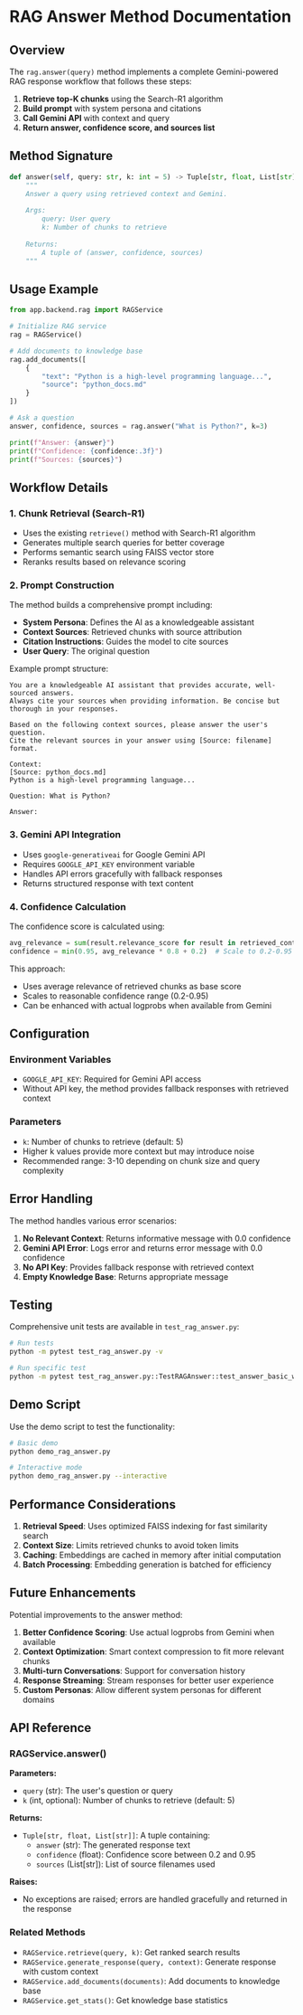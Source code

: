 # RAG Answer Method Documentation

## Overview

The `rag.answer(query)` method implements a complete Gemini-powered RAG response workflow that follows these steps:

1. **Retrieve top-K chunks** using the Search-R1 algorithm
2. **Build prompt** with system persona and citations
3. **Call Gemini API** with context and query
4. **Return answer, confidence score, and sources list**

## Method Signature

```python
def answer(self, query: str, k: int = 5) -> Tuple[str, float, List[str]]:
    """
    Answer a query using retrieved context and Gemini.
    
    Args:
        query: User query
        k: Number of chunks to retrieve
        
    Returns:
        A tuple of (answer, confidence, sources)
    """
```

## Usage Example

```python
from app.backend.rag import RAGService

# Initialize RAG service
rag = RAGService()

# Add documents to knowledge base
rag.add_documents([
    {
        "text": "Python is a high-level programming language...",
        "source": "python_docs.md"
    }
])

# Ask a question
answer, confidence, sources = rag.answer("What is Python?", k=3)

print(f"Answer: {answer}")
print(f"Confidence: {confidence:.3f}")
print(f"Sources: {sources}")
```

## Workflow Details

### 1. Chunk Retrieval (Search-R1)

- Uses the existing `retrieve()` method with Search-R1 algorithm
- Generates multiple search queries for better coverage
- Performs semantic search using FAISS vector store
- Reranks results based on relevance scoring

### 2. Prompt Construction

The method builds a comprehensive prompt including:

- **System Persona**: Defines the AI as a knowledgeable assistant
- **Context Sources**: Retrieved chunks with source attribution
- **Citation Instructions**: Guides the model to cite sources
- **User Query**: The original question

Example prompt structure:
```
You are a knowledgeable AI assistant that provides accurate, well-sourced answers. 
Always cite your sources when providing information. Be concise but thorough in your responses.

Based on the following context sources, please answer the user's question. 
Cite the relevant sources in your answer using [Source: filename] format.

Context:
[Source: python_docs.md]
Python is a high-level programming language...

Question: What is Python?

Answer:
```

### 3. Gemini API Integration

- Uses `google-generativeai` for Google Gemini API
- Requires `GOOGLE_API_KEY` environment variable
- Handles API errors gracefully with fallback responses
- Returns structured response with text content

### 4. Confidence Calculation

The confidence score is calculated using:

```python
avg_relevance = sum(result.relevance_score for result in retrieved_context) / len(retrieved_context)
confidence = min(0.95, avg_relevance * 0.8 + 0.2)  # Scale to 0.2-0.95 range
```

This approach:
- Uses average relevance of retrieved chunks as base score
- Scales to reasonable confidence range (0.2-0.95)
- Can be enhanced with actual logprobs when available from Gemini

## Configuration

### Environment Variables

- `GOOGLE_API_KEY`: Required for Gemini API access
- Without API key, the method provides fallback responses with retrieved context

### Parameters

- `k`: Number of chunks to retrieve (default: 5)
- Higher k values provide more context but may introduce noise
- Recommended range: 3-10 depending on chunk size and query complexity

## Error Handling

The method handles various error scenarios:

1. **No Relevant Context**: Returns informative message with 0.0 confidence
2. **Gemini API Error**: Logs error and returns error message with 0.0 confidence  
3. **No API Key**: Provides fallback response with retrieved context
4. **Empty Knowledge Base**: Returns appropriate message

## Testing

Comprehensive unit tests are available in `test_rag_answer.py`:

```bash
# Run tests
python -m pytest test_rag_answer.py -v

# Run specific test
python -m pytest test_rag_answer.py::TestRAGAnswer::test_answer_basic_workflow -v
```

## Demo Script

Use the demo script to test the functionality:

```bash
# Basic demo
python demo_rag_answer.py

# Interactive mode
python demo_rag_answer.py --interactive
```

## Performance Considerations

1. **Retrieval Speed**: Uses optimized FAISS indexing for fast similarity search
2. **Context Size**: Limits retrieved chunks to avoid token limits
3. **Caching**: Embeddings are cached in memory after initial computation
4. **Batch Processing**: Embedding generation is batched for efficiency

## Future Enhancements

Potential improvements to the answer method:

1. **Better Confidence Scoring**: Use actual logprobs from Gemini when available
2. **Context Optimization**: Smart context compression to fit more relevant chunks
3. **Multi-turn Conversations**: Support for conversation history
4. **Response Streaming**: Stream responses for better user experience
5. **Custom Personas**: Allow different system personas for different domains

## API Reference

### RAGService.answer()

**Parameters:**
- `query` (str): The user's question or query
- `k` (int, optional): Number of chunks to retrieve (default: 5)

**Returns:**
- `Tuple[str, float, List[str]]`: A tuple containing:
  - `answer` (str): The generated response text
  - `confidence` (float): Confidence score between 0.2 and 0.95
  - `sources` (List[str]): List of source filenames used

**Raises:**
- No exceptions are raised; errors are handled gracefully and returned in the response

### Related Methods

- `RAGService.retrieve(query, k)`: Get ranked search results
- `RAGService.generate_response(query, context)`: Generate response with custom context
- `RAGService.add_documents(documents)`: Add documents to knowledge base
- `RAGService.get_stats()`: Get knowledge base statistics
